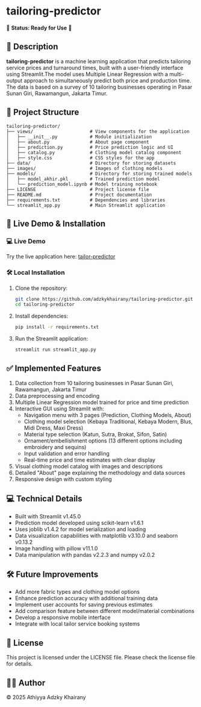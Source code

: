 # tailoring-predictor

🚀 **Status: Ready for Use** 🚀

## 📌 Description
**tailoring-predictor** is a machine learning application that predicts tailoring service prices and turnaround times, built with a user-friendly interface using Streamlit.The model uses Multiple Linear Regression with a multi-output approach to simultaneously predict both price and production time. The data is based on a survey of 10 tailoring businesses operating in Pasar Sunan Giri, Rawamangun, Jakarta Timur.

## 📁 Project Structure
```
tailoring-predictor/
├── views/                     # View components for the application
│   ├── __init__.py            # Module initialization
│   ├── about.py               # About page component
│   ├── prediction.py          # Price prediction logic and UI
│   ├── catalog.py             # Clothing model catalog component
│   ├── style.css              # CSS styles for the app
├── data/                      # Directory for storing datasets
├── images/                    # Images of clothing models
├── models/                    # Directory for storing trained models
│   ├── model_akhir.pkl        # Trained prediction model
│   └── prediction_model.ipynb # Model training notebook
├── LICENSE                    # Project license file
├── README.md                  # Project documentation
├── requirements.txt           # Dependencies and libraries
└── streamlit_app.py           # Main Streamlit application
```

## 🚀 Live Demo & Installation

### 💻 Live Demo
Try the live application here: <a href="https://tailor-predictor.streamlit.app" target="_blank">tailor-predictor</a>

### 🛠️ Local Installation

1. Clone the repository:
   ```bash
   git clone https://github.com/adzkykhairany/tailoring-predictor.git
   cd tailoring-predictor
   ```
2. Install dependencies:
   ```bash
   pip install -r requirements.txt
   ```
3. Run the Streamlit application:
   ```bash
   streamlit run streamlit_app.py
   ```

## ✅ Implemented Features
1. Data collection from 10 tailoring businesses in Pasar Sunan Giri, Rawamangun, Jakarta Timur
2. Data preprocessing and encoding
3. Multiple Linear Regression model trained for price and time prediction
4. Interactive GUI using Streamlit with:
   - Navigation menu with 3 pages (Prediction, Clothing Models, About)
   - Clothing model selection (Kebaya Traditional, Kebaya Modern, Blus, Midi Dress, Maxi Dress)
   - Material type selection (Katun, Sutra, Brokat, Sifon, Satin)
   - Ornament/embellishment options (13 different options including embroidery and sequins)
   - Input validation and error handling
   - Real-time price and time estimates with clear display
5. Visual clothing model catalog with images and descriptions
6. Detailed "About" page explaining the methodology and data sources
7. Responsive design with custom styling

## 💻 Technical Details
- Built with Streamlit v1.45.0
- Prediction model developed using scikit-learn v1.6.1
- Uses joblib v1.4.2 for model serialization and loading
- Data visualization capabilities with matplotlib v3.10.0 and seaborn v0.13.2
- Image handling with pillow v11.1.0
- Data manipulation with pandas v2.2.3 and numpy v2.0.2

## 🛠 Future Improvements
- Add more fabric types and clothing model options
- Enhance prediction accuracy with additional training data
- Implement user accounts for saving previous estimates
- Add comparison feature between different model/material combinations
- Develop a responsive mobile interface
- Integrate with local tailor service booking systems

## 📜 License
This project is licensed under the LICENSE file. Please check the license file for details.

## 👩‍💻 Author
© 2025 Athiyya Adzky Khairany